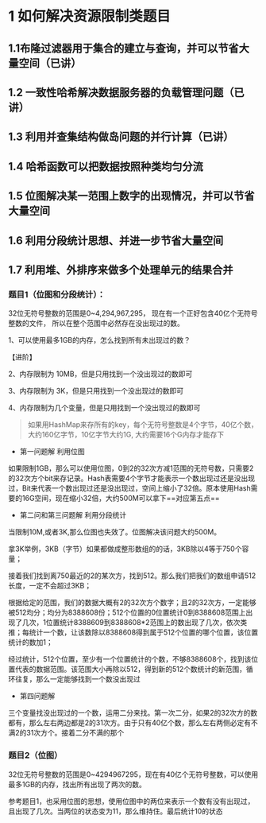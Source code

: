 # 1 如何解决资源限制类题目

## 1.1布隆过滤器用于集合的建立与查询，并可以节省大量空间（已讲）

## 1.2 一致性哈希解决数据服务器的负载管理问题（已讲）

## 1.3 利用并查集结构做岛问题的并行计算（已讲）

## 1.4 哈希函数可以把数据按照种类均匀分流

## 1.5 位图解决某一范围上数字的出现情况，并可以节省大量空间

## 1.6 利用分段统计思想、并进一步节省大量空间

## 1.7 利用堆、外排序来做多个处理单元的结果合并

### 题目1（位图和分段统计）：

32位无符号整数的范围是0~4,294,967,295，
现在有一个正好包含40亿个无符号整数的文件，
所以在整个范围中必然存在没出现过的数。

1、可以使用最多1GB的内存，怎么找到所有未出现过的数？

【进阶】

2、内存限制为 10MB，但是只用找到一个没出现过的数即可

3、内存限制为 3K，但是只用找到一个没出现过的数即可

4、内存限制为几个变量，但是只用找到一个没出现过的数即可

> 如果用HashMap来存所有的key，每个无符号整数是4个字节，40亿个数，大约160亿字节，10亿字节大约1G, 大约需要16个G内存才能存下

- 第一问题解 利用位图

如果限制1GB，那么可以使用位图，0到2的32次方减1范围的无符号数，只需要2的32次方个bit来存记录。Hash表需要4个字节才能表示一个数出现过还是没出现过，Bit来代表一个数出现过还是没出现过，空间上缩小了32倍。原本使用Hash需要的16G空间，现在缩小32倍，大约500M可以拿下==对应第五点==


- 第二问和第三问题解 利用分段统计

当限制10M,或者3K,那么位图也失效了。位图解决该问题大约500M。

拿3K举例，3KB（字节）如果都做成整形数组的的话，3KB除以4等于750个容量；

接着我们找到离750最近的2的某次方，找到512。那么我们把我们的数组申请512长度，一定不会超过3KB；

根据给定的范围，我们的数据大概有2的32次方个数字；且2的32次方，一定能够被512均分；均分为8388608份；512个位置的0位置统计0到8388608范围上出现了几次，1位置统计8388609到8388608*2范围上的数出现了几次，依次类推；每统计一个数，让该数除以8388608得到属于512个位置的哪个位置，该位置统计的数加1；

经过统计，512个位置，至少有一个位置统计的个数，不够8388608个，找到该位置代表的数据范围。该范围大小再除以512，得到新的512个数统计的新范围，循环往复，那么一定能够找到一个数没出现过


- 第四问题解

三个变量找没出现过的一个数，运用二分来找。第一次二分，如果2的32次方的数都有，那么左右两边都是2的31次方。由于只有40亿个数，那么左右两侧必定有不满2的31次方个。接着二分不满的那个




### 题目2（位图）

32位无符号整数的范围是0~4294967295，现在有40亿个无符号整数，可以使用最多1GB的内存，找出所有出现了两次的数。


参考题目1，也采用位图的思想，使用位图中的两位来表示一个数有没有出现过，且出现了几次。当两位的状态变为11，那么维持住。最后统计10的状态
